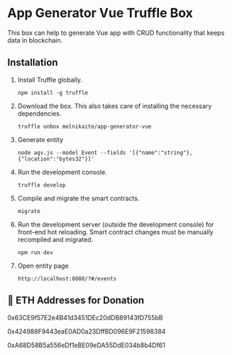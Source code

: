# App Generator Vue Truffle Box

This box can help to generate Vue app with CRUD functionality that keeps data in blockchain.

## Installation

1. Install Truffle globally.
    ```
    npm install -g truffle
    ```

2. Download the box. This also takes care of installing the necessary dependencies.
    ```
    truffle unbox melnikaite/app-generator-vue
    ```

3. Generate entity
    ```
    node agv.js --model Event --fields '[{"name":"string"},{"location":"bytes32"}]'
    ```

4. Run the development console.
    ```
    truffle develop
    ```

5. Compile and migrate the smart contracts.
    ```
    migrate
    ```

6. Run the development server (outside the development console) for front-end hot reloading. Smart contract changes must be manually recompiled and migrated.
    ```
    npm run dev
    ```

7. Open entity page
    ```
    http://localhost:8080/?#/events
    ```

## 💸 ETH Addresses for Donation

0x63CE9f57E2e4B41d3451DEc20dDB89143fD755bB

0x424988F9443eaE0AD0a23DffBD096E9F21598384

0xA68D58B5a556eDf1eBE09eDA55DdE034b8b4Df61
